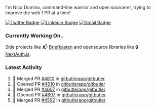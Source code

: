 
I'm Nico Domino, command-line warrior and open sourcerer, trying to improve the web 1 PR at a time!

[![Twitter Badge](https://img.shields.io/badge/-@ndom91-1ca0f1?style=flat-square&labelColor=1ca0f1&logo=twitter&logoColor=white&link=https://twitter.com/ndom91)](https://twitter.com/ndom91) [![Linkedin Badge](https://img.shields.io/badge/-ndom91-blue?style=flat-square&logo=Linkedin&logoColor=white&link=https://www.linkedin.com/in/ndom91/)](https://www.linkedin.com/in/ndom91/) [![Gmail Badge](https://img.shields.io/badge/-yo@ndo.dev-c14438?style=flat-square&logo=mail.ru&logoColor=white&link=mailto:yo@ndo.dev)](mailto:yo@ndo.dev)

### Currently Working On..

Side projects like 📬 [Briefkasten](https://briefkastenhq.com) and opensource libraries like 🔒 [NextAuth.js](https://github.com/nextauthjs/next-auth).

<!--START_SECTION_PROFILE_VIEWS:readme-info-->
<!--END_SECTION_PROFILE_VIEWS:readme-info-->

<!--START_SECTION_DAILY_COMMIT:readme-info-->
<!--END_SECTION_DAILY_COMMIT:readme-info-->

<!--START_SECTION_WEEKLY_COMMIT:readme-info-->
<!--END_SECTION_WEEKLY_COMMIT:readme-info-->

### Latest Activity

<!--START_SECTION:activity-->
1. 🎉 Merged PR [#4610](https://github.com/gitbutlerapp/gitbutler/pull/4610) in [gitbutlerapp/gitbutler](https://github.com/gitbutlerapp/gitbutler)
2. 💪 Opened PR [#4610](https://github.com/gitbutlerapp/gitbutler/pull/4610) in [gitbutlerapp/gitbutler](https://github.com/gitbutlerapp/gitbutler)
3. 🎉 Merged PR [#4607](https://github.com/gitbutlerapp/gitbutler/pull/4607) in [gitbutlerapp/gitbutler](https://github.com/gitbutlerapp/gitbutler)
4. 💪 Opened PR [#4607](https://github.com/gitbutlerapp/gitbutler/pull/4607) in [gitbutlerapp/gitbutler](https://github.com/gitbutlerapp/gitbutler)
5. 🎉 Merged PR [#4592](https://github.com/gitbutlerapp/gitbutler/pull/4592) in [gitbutlerapp/gitbutler](https://github.com/gitbutlerapp/gitbutler)
<!--END_SECTION:activity-->
